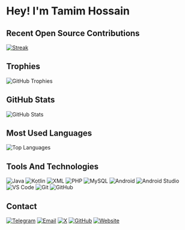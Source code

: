 # Hey! I'm Tamim Hossain
## Recent Open Source Contributions
[![Streak](https://github-readme-streak-stats.herokuapp.com/?user=CodeWithTamim&theme=dark)](https://github.com/CodeWithTamim)
<br />

## Trophies
![GitHub Trophies](https://github-profile-trophy.vercel.app/?username=CodeWithTamim&theme=darkhub&row=1&column=6)
<br />
## GitHub Stats
![GitHub Stats](https://github-readme-stats.vercel.app/api?username=CodeWithTamim&show_icons=true&theme=dark)
<br />
## Most Used Languages
![Top Languages](https://github-readme-stats.vercel.app/api/top-langs/?username=CodeWithTamim&layout=compact&theme=dark)
<br />

## Tools And Technologies
![Java](https://img.shields.io/badge/Java-ED8B00?style=for-the-badge&logo=java&logoColor=white)
![Kotlin](https://img.shields.io/badge/Kotlin-0095D5?style=for-the-badge&logo=kotlin&logoColor=white)
![XML](https://img.shields.io/badge/XML-FF6600?style=for-the-badge&logo=xml&logoColor=white)
![PHP](https://img.shields.io/badge/PHP-777BB4?style=for-the-badge&logo=php&logoColor=white)
![MySQL](https://img.shields.io/badge/MySQL-4479A1?style=for-the-badge&logo=mysql&logoColor=white)
![Android](https://img.shields.io/badge/Android-3DDC84?style=for-the-badge&logo=android&logoColor=white)
![Android Studio](https://img.shields.io/badge/Android_Studio-3DDC84?style=for-the-badge&logo=android-studio&logoColor=white)
![VS Code](https://img.shields.io/badge/VS_Code-0078d7?style=for-the-badge&logo=visual-studio-code&logoColor=white)
![Git](https://img.shields.io/badge/Git-F05032?style=for-the-badge&logo=git&logoColor=white)
![GitHub](https://img.shields.io/badge/GitHub-171515?style=for-the-badge&logo=github&logoColor=white)
<br />

## Contact
[![Telegram](https://img.shields.io/badge/Telegram-26A5E4?style=for-the-badge&logo=telegram&logoColor=white)](https://t.me/CodeWithTamim)
[![Email](https://img.shields.io/badge/Email-D14836?style=for-the-badge&logo=gmail&logoColor=white)](mailto:tamimh.dev@gmail.com)
[![X](https://img.shields.io/badge/X-1DA1F2?style=for-the-badge&logo=x&logoColor=white)](https://x.com/YourXUsername)
[![GitHub](https://img.shields.io/badge/GitHub-171515?style=for-the-badge&logo=github&logoColor=white)](https://github.com/CodeWithTamim)
[![Website](https://img.shields.io/badge/Website-DC143C?style=for-the-badge&logo=medium&logoColor=white)](https://nasahacker.com)
